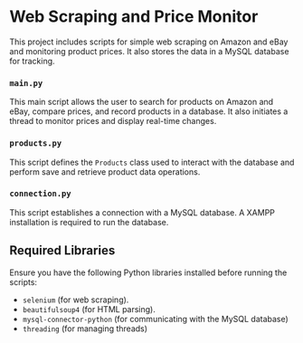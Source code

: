 # Web Scraping and Price Monitor

This project includes scripts for simple web scraping on Amazon and eBay and monitoring product prices. It also stores the data in a MySQL database for tracking.

### `main.py`

This main script allows the user to search for products on Amazon and eBay, compare prices, and record products in a database. It also initiates a thread to monitor prices and display real-time changes.

### `products.py`

This script defines the `Products` class used to interact with the database and perform save and retrieve product data operations.

### `connection.py`

This script establishes a connection with a MySQL database. A XAMPP installation is required to run the database.

## Required Libraries

Ensure you have the following Python libraries installed before running the scripts:

- `selenium` (for web scraping).
- `beautifulsoup4` (for HTML parsing).
- `mysql-connector-python` (for communicating with the MySQL database)
- `threading` (for managing threads)
